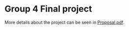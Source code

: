 # Group 4 Final project

More details about the project can be seen in [Proposal.pdf](Proposal.pdf).